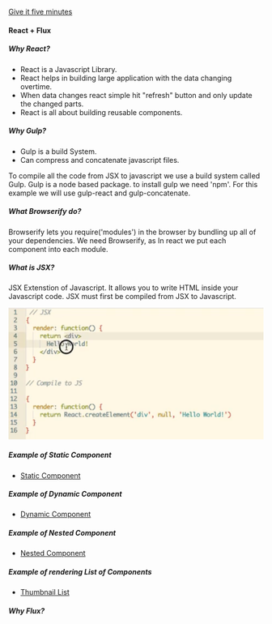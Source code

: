 

[Give it five minutes](https://signalvnoise.com/posts/3124-give-it-five-minutes)


#### React + Flux

##### Why React?
- React is a Javascript Library.
- React helps in building large application with the data changing overtime.
- When data changes react simple hit "refresh" button and only update the changed parts.
- React is all about building reusable components.


##### Why Gulp?
- Gulp is a build System.
- Can compress and concatenate javascript files.

To compile all the code from JSX to javascript we use a build system called Gulp. Gulp is a node based package. to install gulp we need 'npm'. For this example we will use gulp-react and gulp-concatenate.

##### What Browserify do?
Browserify lets you require('modules') in the browser by bundling up all of your dependencies. We need Browserify, as In react we put each component into each module.


##### What is JSX?

JSX Extenstion of Javascript. It allows you to write HTML inside your Javascript code. JSX must first be compiled from JSX to Javascript.

![alt tag](1.png)

##### Example of Static Component
- [Static Component](\index.html)

##### Example of Dynamic Component
- [Dynamic Component](\badge.html)

##### Example of Nested Component
- [Nested Component](\nested.html)

##### Example of rendering List of Components
- [Thumbnail List](\thumbnail-list.html)


##### Why Flux?




